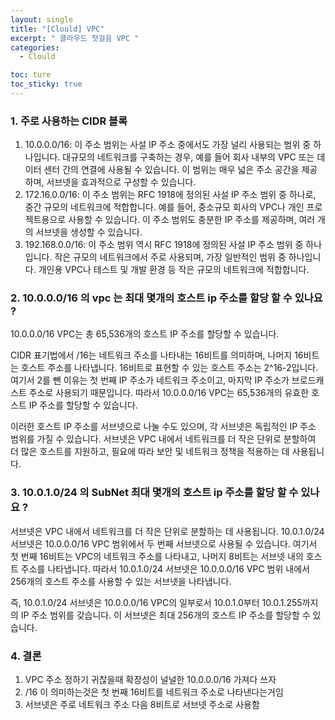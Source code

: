 ```yaml
---
layout: single
title: "[Clould] VPC"
excerpt: " 클라우드 첫걸음 VPC "
categories:
  - Clould

toc: ture
toc_sticky: true
---
```


<!-- 위는 머릿말임 아래부터 포스트 본문 -->

### 1. 주로 사용하는 CIDR 블록

1. 10.0.0.0/16: 이 주소 범위는 사설 IP 주소 중에서도 가장 널리 사용되는 범위 중 하나입니다. 대규모의 네트워크를 구축하는 경우, 예를 들어 회사 내부의 VPC 또는 데이터 센터 간의 연결에 사용될 수 있습니다. 이 범위는 매우 넓은 주소 공간을 제공하며, 서브넷을 효과적으로 구성할 수 있습니다.
2. 172.16.0.0/16: 이 주소 범위는 RFC 1918에 정의된 사설 IP 주소 범위 중 하나로, 중간 규모의 네트워크에 적합합니다. 예를 들어, 중소규모 회사의 VPC나 개인 프로젝트용으로 사용할 수 있습니다. 이 주소 범위도 충분한 IP 주소를 제공하며, 여러 개의 서브넷을 생성할 수 있습니다.
3. 192.168.0.0/16: 이 주소 범위 역시 RFC 1918에 정의된 사설 IP 주소 범위 중 하나입니다. 작은 규모의 네트워크에서 주로 사용되며, 가장 일반적인 범위 중 하나입니다. 개인용 VPC나 테스트 및 개발 환경 등 작은 규모의 네트워크에 적합합니다.

### 2. 10.0.0.0/16 의 vpc 는 최대 몇개의 호스트 ip 주소를 할당 할 수 있나요 ?

10.0.0.0/16 VPC는 총 65,536개의 호스트 IP 주소를 할당할 수 있습니다.

CIDR 표기법에서 /16는 네트워크 주소를 나타내는 16비트를 의미하며, 나머지 16비트는 호스트 주소를 나타냅니다. 16비트로 표현할 수 있는 호스트 주소는 2^16-2입니다. 여기서 2를 뺀 이유는 첫 번째 IP 주소가 네트워크 주소이고, 마지막 IP 주소가 브로드캐스트 주소로 사용되기 때문입니다. 따라서 10.0.0.0/16 VPC는 65,536개의 유효한 호스트 IP 주소를 할당할 수 있습니다.

이러한 호스트 IP 주소를 서브넷으로 나눌 수도 있으며, 각 서브넷은 독립적인 IP 주소 범위를 가질 수 있습니다. 서브넷은 VPC 내에서 네트워크를 더 작은 단위로 분할하여 더 많은 호스트를 지원하고, 필요에 따라 보안 및 네트워크 정책을 적용하는 데 사용됩니다.

### 3. 10.0.1.0/24 의 SubNet 최대 몇개의 호스트 ip 주소를 할당 할 수 있나요 ?

서브넷은 VPC 내에서 네트워크를 더 작은 단위로 분할하는 데 사용됩니다. 10.0.1.0/24 서브넷은 10.0.0.0/16 VPC 범위에서 두 번째 서브넷으로 사용될 수 있습니다. 여기서 첫 번째 16비트는 VPC의 네트워크 주소를 나타내고, 나머지 8비트는 서브넷 내의 호스트 주소를 나타냅니다. 따라서 10.0.1.0/24 서브넷은 10.0.0.0/16 VPC 범위 내에서 256개의 호스트 주소를 사용할 수 있는 서브넷을 나타냅니다.

즉, 10.0.1.0/24 서브넷은 10.0.0.0/16 VPC의 일부로서 10.0.1.0부터 10.0.1.255까지의 IP 주소 범위를 갖습니다. 이 서브넷은 최대 256개의 호스트 IP 주소를 할당할 수 있습니다.

### 4. 결론

1. VPC 주소 정하기 귀찮을때 확장성이 널널한 10.0.0.0/16 가져다 쓰자
2. /16 이 의미하는것은 첫 번째 16비트를 네트워크 주소로 나타낸다는거임
3. 서브넷은 주로 네트워크 주소 다음 8비트로 서브넷 주소로 사용함
